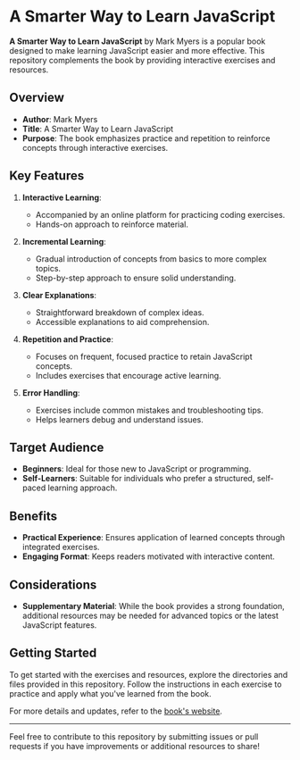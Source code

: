 # A Smarter Way to Learn JavaScript

**A Smarter Way to Learn JavaScript** by Mark Myers is a popular book designed to make learning JavaScript easier and more effective. This repository complements the book by providing interactive exercises and resources.

## Overview

- **Author**: Mark Myers
- **Title**: A Smarter Way to Learn JavaScript
- **Purpose**: The book emphasizes practice and repetition to reinforce concepts through interactive exercises.

## Key Features

1. **Interactive Learning**: 
   - Accompanied by an online platform for practicing coding exercises.
   - Hands-on approach to reinforce material.

2. **Incremental Learning**:
   - Gradual introduction of concepts from basics to more complex topics.
   - Step-by-step approach to ensure solid understanding.

3. **Clear Explanations**:
   - Straightforward breakdown of complex ideas.
   - Accessible explanations to aid comprehension.

4. **Repetition and Practice**:
   - Focuses on frequent, focused practice to retain JavaScript concepts.
   - Includes exercises that encourage active learning.

5. **Error Handling**:
   - Exercises include common mistakes and troubleshooting tips.
   - Helps learners debug and understand issues.

## Target Audience

- **Beginners**: Ideal for those new to JavaScript or programming.
- **Self-Learners**: Suitable for individuals who prefer a structured, self-paced learning approach.

## Benefits

- **Practical Experience**: Ensures application of learned concepts through integrated exercises.
- **Engaging Format**: Keeps readers motivated with interactive content.

## Considerations

- **Supplementary Material**: While the book provides a strong foundation, additional resources may be needed for advanced topics or the latest JavaScript features.

## Getting Started

To get started with the exercises and resources, explore the directories and files provided in this repository. Follow the instructions in each exercise to practice and apply what you've learned from the book.

For more details and updates, refer to the [book's website](http://www.smarterwaytolearn.com).

---

Feel free to contribute to this repository by submitting issues or pull requests if you have improvements or additional resources to share!


